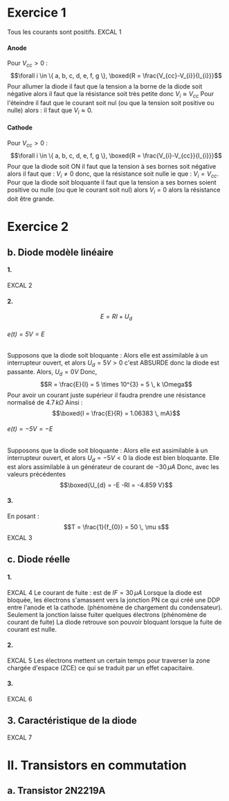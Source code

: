 # Exercice 1
Tous les courants sont positifs. 
EXCAL 1
#### Anode
Pour $V_{cc} >0$ :
$$\forall i \in \{ a, b, c, d, e, f, g \}, \boxed{R = \frac{V_{cc}-V_{i}}{I_{i}}}$$
Pour allumer la diode il faut que la tension a la borne de la diode soit négative alors il faut que la résistance soit très petite donc $V_{i} \approx V_{cc}$
Pour l'éteindre il faut que le courant soit nul (ou que la tension soit positive ou nulle) alors : il faut que $V_{i} \approx 0$.  

#### Cathode
Pour $V_{cc} >0$ :
$$\forall i \in \{ a, b, c, d, e, f, g \}, \boxed{R = \frac{V_{i}-V_{cc}}{I_{i}}}$$
Pour que la diode soit ON il faut que la tension à ses bornes soit négative alors il faut que : $V_{i} \neq 0$ donc, que la résistance soit nulle ie que : $V_{i} = V_{cc}$. 
Pour que la diode soit bloquante il faut que la tension a ses bornes soient positive ou nulle (ou que le courant soit nul) alors $V_{i} = 0$ alors la résistance doit être grande. 

# Exercice 2
## b. Diode modèle linéaire
#### 1.
EXCAL 2

#### 2.
$$E = RI + U_{d}$$
###### $e(t) = 5V = E$
Supposons que la diode soit bloquante : 
Alors elle est assimilable à un interrupteur ouvert, et alors $U_{d} = 5V > 0$ c'est ABSURDE donc la diode est passante. 
Alors, $U_{d} = 0V$
Donc, 
$$R = \frac{E}{I} =  5 \times 10^{3} = 5 \, k \Omega$$
Pour avoir un courant juste supérieur il faudra prendre une résistance normalisé de $4.7 \, k\Omega$
Ainsi : 
$$\boxed{I = \frac{E}{R} = 1.06383 \, mA}$$
###### $e(t) = -5V = -E$
Supposons que la diode soit bloquante : 
Alors elle est assimilable à un interrupteur ouvert, et alors $U_{d} = -5V < 0$ la diode est bien bloquante. 
Elle est alors assimilable à un générateur de courant de $-30 \, \mu A$
Donc, avec les valeurs précédentes
$$\boxed{U_{d} = -E -RI = -4.859 V}$$
#### 3.
En posant : 
$$T = \frac{1}{f_{0}} = 50 \, \mu s$$
EXCAL 3

## c. Diode réelle
#### 1.
EXCAL 4
Le courant de fuite : est de $IF = 30 \, \mu A$
Lorsque la diode est bloquée, les électrons s'amassent vers la jonction PN ce qui créé une DDP entre l'anode et la cathode. (phénomène de chargement du condensateur). Seulement la jonction laisse fuiter quelques électrons (phénomène de courant de fuite)
La diode retrouve son pouvoir bloquant lorsque la fuite de courant est nulle.


#### 2.
EXCAL 5
Les électrons mettent un certain temps pour traverser la zone chargée d'espace (ZCE) ce qui se traduit par un effet capacitaire. 

#### 3.
EXCAL 6

## 3. Caractéristique de la diode
EXCAL 7

# II. Transistors en commutation
## a. Transistor 2N2219A
